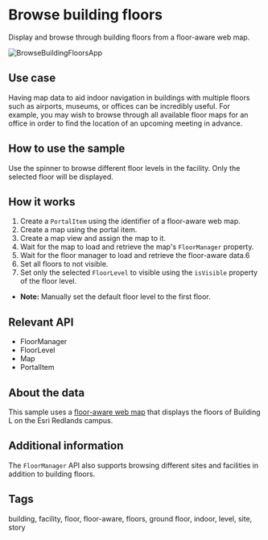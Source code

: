 # Browse building floors

Display and browse through building floors from a floor-aware web map.

![BrowseBuildingFloorsApp](browse-building-floors.png)

## Use case

Having map data to aid indoor navigation in buildings with multiple floors such as airports, museums, or offices can be incredibly useful. For example, you may wish to browse through all available floor maps for an office in order to find the location of an upcoming meeting in advance.

## How to use the sample

Use the spinner to browse different floor levels in the facility. Only the selected floor will be displayed.

## How it works

1. Create a `PortalItem` using the identifier of a floor-aware web map.
2. Create a map using the portal item.
3. Create a map view and assign the map to it.
4. Wait for the map to load and retrieve the map's `FloorManager` property.
5. Wait for the floor manager to load and retrieve the floor-aware data.6 
6. Set all floors to not visible.
7. Set only the selected `FloorLevel` to visible using the `isVisible` property of the floor level.
* **Note:** Manually set the default floor level to the first floor.

## Relevant API

* FloorManager
* FloorLevel
* Map
* PortalItem

## About the data

This sample uses a [floor-aware web map](https://www.arcgis.com/home/item.html?id=f133a698536f44c8884ad81f80b6cfc7) that displays the floors of Building L on the Esri Redlands campus.

## Additional information

The `FloorManager` API also supports browsing different sites and facilities in addition to building floors.

## Tags

building, facility, floor, floor-aware, floors, ground floor, indoor, level, site, story